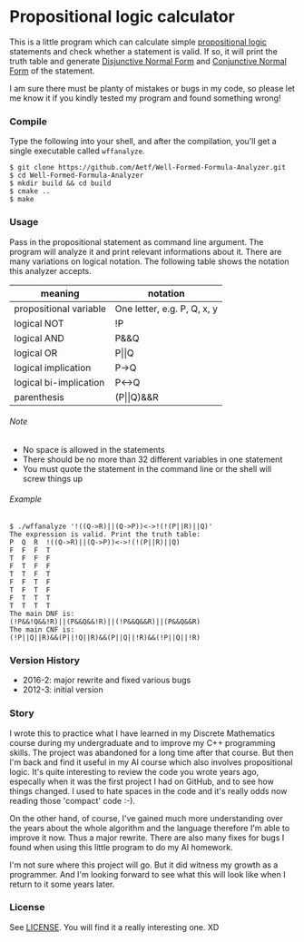 # Propositional logic calculator

This is a little program which can calculate simple [propositional logic](https://en.wikipedia.org/wiki/Propositional_calculus)
statements and check whether a statement is valid.
If so, it will print the truth table and generate [Disjunctive Normal Form](https://en.wikipedia.org/wiki/Disjunctive_normal_form) and [Conjunctive Normal Form](https://en.wikipedia.org/wiki/Conjunctive_normal_form) of the statement.

I am sure there must be planty of mistakes or bugs in my code, so please let me know it if you kindly tested my program and found something wrong!

### Compile
Type the following into your shell, and after the compilation, you'll get a single executable called `wffanalyze`.

```shell
$ git clone https://github.com/Aetf/Well-Formed-Formula-Analyzer.git
$ cd Well-Formed-Formula-Analyzer
$ mkdir build && cd build
$ cmake ..
$ make
```

### Usage
Pass in the propositional statement as command line argument. The program will analyze it and print relevant informations about it. There are many variations on logical notation. The following table shows the notation this analyzer accepts.

| meaning | notation |
|---|---|
| propositional variable | One letter, e.g. P, Q, x, y |
| logical NOT | !P |
| logical AND | P&&Q |
| logical OR  | P\|\|Q |
| logical implication | P->Q |
| logical bi-implication | P<->Q |
| parenthesis | (P\|\|Q)&&R |

###### Note
- No space is allowed in the statements
- There should be no more than 32 different variables in one statement
- You must quote the statement in the command line or the shell will screw things up

###### Example
```shell
$ ./wffanalyze '!((Q->R)||(Q->P))<->!(!(P||R)||Q)'
The expression is valid. Print the truth table:
P  Q  R  !((Q->R)||(Q->P))<->!(!(P||R)||Q)
F  F  F  T
T  F  F  F
F  T  F  F
T  T  F  T
F  F  T  F
T  F  T  F
F  T  T  T
T  T  T  T
The main DNF is:
(!P&&!Q&&!R)||(P&&Q&&!R)||(!P&&Q&&R)||(P&&Q&&R)
The main CNF is:
(!P||Q||R)&&(P||!Q||R)&&(P||Q||!R)&&(!P||Q||!R)
```

### Version History
- 2016-2: major rewrite and fixed various bugs
- 2012-3: initial version

### Story
I wrote this to practice what I have learned in my Discrete Mathematics course during my undergraduate and to improve my C++ programming skills. The project was abandoned for a long time after that course. But then I'm back and find it useful in my AI course which also involves propositional logic. It's quite interesting to review the code you wrote years ago, especally when it was the first project I had on GitHub, and to see how things changed. I used to hate spaces in the code and it's really odds now reading those 'compact' code :-).

On the other hand, of course, I've gained much more understanding over the years about the whole algorithm and the language therefore I'm able to improve it now. Thus a major rewrite. There are also many fixes for bugs I found when using this little program to do my AI homework.

I'm not sure where this project will go. But it did witness my growth as a programmer. And I'm looking forward to see what this will look like when I return to it some years later.

### License
See [LICENSE](LICENSE). You will find it a really interesting one. XD
